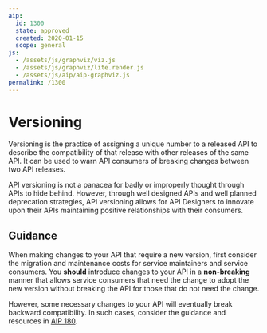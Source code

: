 ```yaml
---
aip:
  id: 1300
  state: approved
  created: 2020-01-15
  scope: general
js:
  - /assets/js/graphviz/viz.js
  - /assets/js/graphviz/lite.render.js
  - /assets/js/aip/aip-graphviz.js
permalink: /1300
---
```


# Versioning

Versioning is the practice of assigning a unique number to a released API to describe the compatibility of that release with other releases of the same API. It can be used to warn API consumers of breaking changes between two API releases.

API versioning is not a panacea for badly or improperly thought through APIs to hide behind. However, through well designed APIs and well planned deprecation strategies, API versioning allows for API Designers to innovate upon their APIs maintaining positive relationships with their consumers.

## Guidance

When making changes to your API that require a new version, first consider the migration and maintenance costs for service maintainers and service consumers. You **should** introduce changes to your API in a **non-breaking** manner that allows service consumers that need the change to adopt the new version without breaking the API for those that do not need the change.

However, some necessary changes to your API will eventually break backward compatibility. In such cases, consider the guidance and resources in [AIP 180][].

[AIP 180]: ./0180.md

